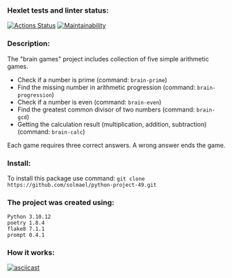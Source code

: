 ### Hexlet tests and linter status:
[![Actions Status](https://github.com/solmael/python-project-49/actions/workflows/hexlet-check.yml/badge.svg)](https://github.com/solmael/python-project-49/actions)
[![Maintainability](https://api.codeclimate.com/v1/badges/bb155aaf31ef52fee4b8/maintainability)](https://codeclimate.com/github/solmael/python-project-49/maintainability)
### Description:
The "brain games" project includes collection of five simple arithmetic games.

- Check if a number is prime (command: ```brain-prime```)
- Find the missing number in arithmetic progression (command: ```brain-progression```)
- Check if a number is even (command: ```brain-even```)
- Find the greatest common divisor of two numbers (command: ```brain-gcd```)
- Getting the calculation result (multiplication, addition, subtraction) (command: ```brain-calc```)

Each game requires three correct answers. A wrong answer ends the game.

### Install:
To install this package use command: ``` git clone https://github.com/solmael/python-project-49.git ```


### The project was created using:
	Python 3.10.12
	poetry 1.8.4
	flake8 7.1.1
	prompt 0.4.1

### How it works:
[![asciicast](https://asciinema.org/a/i7vmSDg301PheaYLXeG8WKmYU.svg)](https://asciinema.org/a/i7vmSDg301PheaYLXeG8WKmYU)
